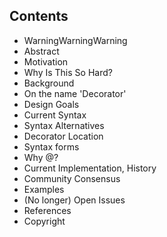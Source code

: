 Contents
---

- WarningWarningWarning
- Abstract
- Motivation
- Why Is This So Hard?
- Background
- On the name 'Decorator'
- Design Goals
- Current Syntax
- Syntax Alternatives
- Decorator Location
- Syntax forms
- Why @?
- Current Implementation, History
- Community Consensus
- Examples
- (No longer) Open Issues
- References
- Copyright
